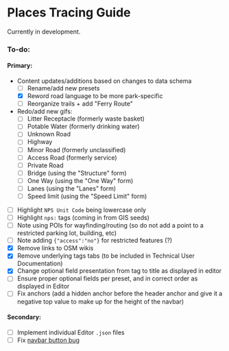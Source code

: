 # Places Tracing Guide

Currently in development.

### To-do:

#### Primary:

- Content updates/additions based on changes to data schema
  - [ ] Rename/add new presets
  - [X] Reword road language to be more park-specific
  - [ ] Reorganize trails + add "Ferry Route"
- Redo/add new gifs:
  - [ ] Litter Receptacle (formerly waste basket)
  - [ ] Potable Water (formerly drinking water)
  - [ ] Unknown Road
  - [ ] Highway
  - [ ] Minor Road (formerly unclassified)
  - [ ] Access Road (formerly service)
  - [ ] Private Road
  - [ ] Bridge (using the "Structure" form)
  - [ ] One Way (using the "One Way" form)
  - [ ] Lanes (using the "Lanes" form)
  - [ ] Speed limit (using the "Speed Limit" form)
- [ ] Highlight `NPS Unit Code` being lowercase only
- [ ] Highlight `nps:` tags (coming in from GIS seeds)
- [ ] Note using POIs for wayfinding/routing (so do not add a point to a restricted parking lot, building, etc)
- [ ] Note adding `{"access":"no"}` for restricted features (?)
- [X] Remove links to OSM wikis
- [X] Remove underlying tags tabs (to be included in Technical User Documentation)
- [X] Change optional field presentation from tag to title as displayed in editor
- [ ] Ensure proper optional fields per preset, and in correct order as displayed in Editor
- [ ] Fix anchors (add a hidden anchor before the header anchor and give it a negative top value to make up for the height of the navbar)

#### Secondary:

- [ ] Implement individual Editor `.json` files
- [ ] Fix [navbar button bug](https://github.com/nationalparkservice/places-tracing-guide/issues/13)
